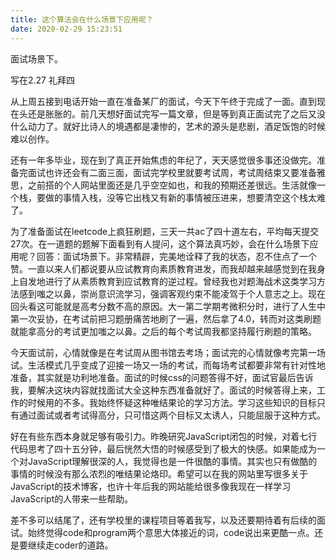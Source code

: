 ```yaml
---
title: 这个算法会在什么场景下应用呢？
date: 2020-02-29 15:23:51
---
```


面试场景下。

写在2.27 礼拜四

从上周五接到电话开始一直在准备某厂的面试，今天下午终于完成了一面。直到现在头还是胀胀的。前几天想好面试完写一篇文章，但是等到真正面试完了之后又没什么动力了。就好比诗人的境遇都是凄惨的，艺术的源头是悲剧，酒足饭饱的时候难以创作。


<!--more-->


还有一年多毕业，现在到了真正开始焦虑的年纪了，天天感觉很多事还没做完。准备完面试也许还会有二面三面，面试完学校里就要考试周，考试周结束又要准备雅思，之前搭的个人网站里面还是几乎空空如也，和我的预期还差很远。生活就像一个栈，要做的事情入栈，没等它出栈又有新的事情被压进来，想要清空这个栈太难了。


为了准备面试在leetcode上疯狂刷题，三天一共ac了四十道左右，平均每天提交27次。在一道题的题解下面看到有人提问，这个算法真巧妙，会在什么场景下应用呢？回答：面试场景下。非常精辟，完美地诠释了我的状态，忍不住点了一个赞。一直以来人们都说要从应试教育向素质教育进发，而我却越来越感觉到在我身上自发地进行了从素质教育到应试教育的逆过程。曾经我也对题海战术这类学习方法感到嗤之以鼻，崇尚意识流学习，强调客观约束不能凌驾于个人意志之上。现在回头看这可能就是高考分数不高的原因。大一第二学期考微积分时，进行了人生中第一次妥协，在考试前把习题册痛苦地刷了一遍，然后拿了4.0，转而对这类刷题就能拿高分的考试更加嗤之以鼻。之后的每个考试周我都坚持履行刷题的策略。


今天面试前，心情就像是在考试周从图书馆去考场；面试完的心情就像考完第一场试。生活模式几乎变成了迎接一场又一场的考试，而每场考试都要非常有针对性地准备，其实就是功利地准备。面试的时候css的问题答得不好，面试官最后告诉我，要解决这块内容就找面试大全这种东西准备就好了。面试的时候答得上来，工作的时候用的不多。我始终怀疑这种唯结果论的学习方法。学习这些知识的目标只有通过面试或者考试得高分，只可惜这两个目标又太诱人，只能屈服于这种方式。


好在有些东西本身就足够有吸引力。昨晚研究JavaScript闭包的时候，对着七行代码思考了四十五分钟，最后恍然大悟的时候感受到了极大的快感。如果能成为一个对JavaScript理解很深的人，我觉得也是一件很酷的事情。其实也只有做酷的事情的时候没有那么浓烈的唯结果论烙印。希望可以在我的网站里写很多关于JavaScript的技术博客，也许十年后我的网站能给很多像我现在一样学习JavaScript的人带来一些帮助。


差不多可以结尾了，还有学校里的课程项目等着我写，以及还要期待着有后续的面试。始终觉得code和program两个意思大体接近的词，code说出来更酷一点。还是要继续走coder的道路。